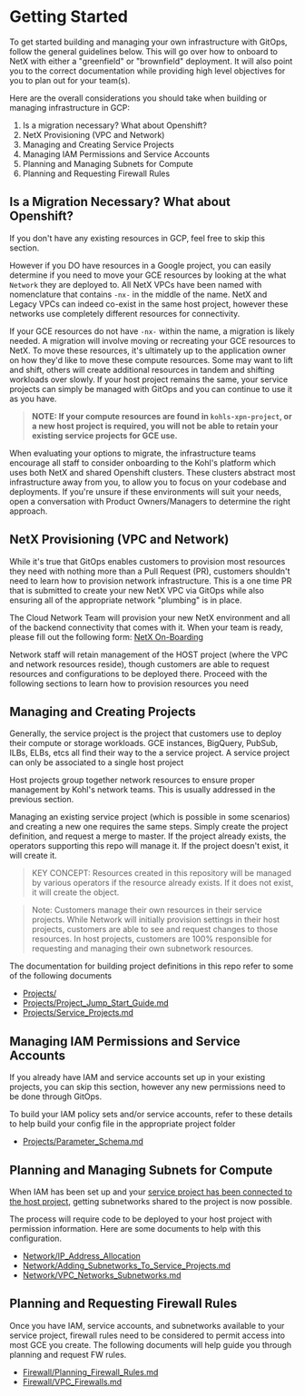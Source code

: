 # Getting Started

To get started building and managing your own infrastructure with GitOps, follow the general guidelines below.  This will go over how to onboard to NetX with either a "greenfield" or "brownfield" deployment.  It will also point you to the correct documentation while providing high level objectives for you to plan out for your team(s).

Here are the overall considerations you should take when building or managing infrastructure in GCP:

1. Is a migration necessary? What about Openshift?
2. NetX Provisioning (VPC and Network)
3. Managing and Creating Service Projects
4. Managing IAM Permissions and Service Accounts
5. Planning and Managing Subnets for Compute
6. Planning and Requesting Firewall Rules

## Is a Migration Necessary?  What about Openshift?

If you don't have any existing resources in GCP, feel free to skip this section.

However if you DO have resources in a Google project, you can easily determine if you need to move your GCE resources by looking at the what `Network` they are deployed to.  All NetX VPCs have been named with nomenclature that contains `-nx-` in the middle of the name.   NetX and Legacy VPCs can indeed co-exist in the same host project, however these networks use completely different resources for connectivity.

If your GCE resources do not have `-nx-` within the name, a migration is likely needed.  A migration will involve moving or recreating your GCE resources to NetX.  To move these resources, it's ultimately up to the application owner on how they'd like to move these compute resources.  Some may want to lift and shift, others will create additional resources in tandem and shifting workloads over slowly.  If your host project remains the same, your service projects can simply be managed with GitOps and you can continue to use it as you have.

> **NOTE: If your compute  resources are found in `kohls-xpn-project`, or a new host project is required, you will not be able to retain your existing service projects for GCE use.**

When evaluating your options to migrate, the infrastructure teams encourage all staff to consider onboarding to the Kohl's platform which uses both NetX and shared Openshift clusters.  These clusters abstract most infrastructure away from you, to allow you to focus on your codebase and deployments.  If you're unsure if these environments will suit your needs, open a conversation with Product Owners/Managers to determine the right approach.

## NetX Provisioning (VPC and Network)

While it's true that GitOps enables customers to provision most resources they need with nothing more than a Pull Request (PR), customers shouldn't need to learn how to provision network infrastructure.  This is a one time PR that is submitted to create your new NetX VPC via GitOps while also ensuring all of the appropriate network "plumbing" is in place.  

The Cloud Network Team will provision your new NetX environment and all of the backend connectivity that comes with it. When your team is ready, please fill out the following form: [NetX On-Boarding](https://docs.google.com/forms/d/e/1FAIpQLSfTPbj1-_WRqpcYjTORc5XFYh4kuB7yS0E4lvGYo5ptOptVcA/viewform)

Network staff will retain management of the HOST project (where the VPC and network resources reside), though customers are able to request resources and configurations to be deployed there.  Proceed with the following sections to learn how to provision resources you need

## Managing and Creating Projects

Generally, the service project is the project that customers use to deploy their compute or storage workloads.  GCE instances, BigQuery, PubSub, ILBs, ELBs, etcs all find their way to the a service project.  A service project can only be associated to a single host project

Host projects group together network resources to ensure proper management by Kohl's network teams.  This is usually addressed in the previous section.  

Managing an existing service project (which is possible in some scenarios) and creating a new one requires the same steps.  Simply create the project definition, and request a merge to master.  If the project already exists, the operators supporting this repo will manage it.  If the project doesn't exist, it will create it.

> KEY CONCEPT: Resources created in this repository will be managed by various operators if the resource already exists.  If it does not exist, it will create the object.

> Note: Customers manage their own resources in their service projects.  While Network will initially provision settings in their host projects, customers are able to see and request changes to those resources.  In host projects, customers are 100% responsible for requesting and managing their own subnetwork resources.

The documentation for building project definitions in this repo refer to some of the following documents

- [Projects/](https://gitlab.com/kohls/infra/platform_enablement/cloud-config/gcp-config/-/tree/main/docs/Projects)
- [Projects/Project_Jump_Start_Guide.md](https://gitlab.com/kohls/infra/platform_enablement/cloud-config/gcp-config/-/blob/main/docs/Projects/Project_Jump_Start_Guide.md)
- [Projects/Service_Projects.md](https://gitlab.com/kohls/infra/platform_enablement/cloud-config/gcp-config/-/blob/main/docs/Projects/Service_Projects.md)

## Managing IAM Permissions and Service Accounts

If you already have IAM and service accounts set up in your existing projects, you can skip this section, however any new permissions need to be done through GitOps.  

To build your IAM policy sets and/or service accounts, refer to these details to help build your config file in the appropriate project folder

- [Projects/Parameter_Schema.md](https://gitlab.com/kohls/infra/platform_enablement/cloud-config/gcp-config/-/blob/main/docs/Projects/Parameter_Schema.md)

## Planning and Managing Subnets for Compute

When IAM has been set up and your [service project has been connected to the host project](https://gitlab.com/kohls/infra/platform_enablement/cloud-config/gcp-config/-/blob/main/docs/Projects/Service_Projects.md#4-attach-host-project-to-the-service-project), getting subnetworks shared to the project is now possible.

The process will require code to be deployed to your host project with permission information.  Here are some documents to help with this configuration.

- [Network/IP_Address_Allocation](https://gitlab.com/kohls/infra/platform_enablement/cloud-config/gcp-config/-/blob/main/docs/Network/IP_Address_Allocation.md)
- [Network/Adding_Subnetworks_To_Service_Projects.md](https://gitlab.com/kohls/infra/platform_enablement/cloud-config/gcp-config/-/blob/main/docs/Network/Adding_Subnetworks_To_Service_Projects.md)
- [Network/VPC_Networks_Subnetworks.md](https://gitlab.com/kohls/infra/platform_enablement/cloud-config/gcp-config/-/blob/main/docs/Network/VPC_Networks_Subnetworks.md#subnetworks)

## Planning and Requesting Firewall Rules

Once you have IAM, service accounts, and subnetworks available to your service project, firewall rules need to be considered to permit access into most GCE you create.  The following documents will help guide you through planning and request FW rules.

- [Firewall/Planning_Firewall_Rules.md](https://gitlab.com/kohls/infra/platform_enablement/cloud-config/gcp-config/-/blob/main/docs/Firewall/Planning_Firewall_Rules.md)
- [Firewall/VPC_Firewalls.md](https://gitlab.com/kohls/infra/platform_enablement/cloud-config/gcp-config/-/blob/main/docs/Firewall/VPC_Firewalls.md)